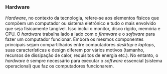 ### Hardware

_Hardware_, no contexto da tecnologia, refere-se aos elementos físicos que compõem um computador ou sistema eletrônico e tudo o mais envolvido que seja fisicamente tangível. Isso inclui o monitor, disco rígido, memória e CPU. O _hardware_ trabalha lado a lado com o _firmware_ e o _software_ para fazer um computador funcionar. Embora os mesmos componentes principais sejam compartilhados entre computadores _desktop_ e _laptops_, suas características e design diferem por vários motivos (tamanho, recursos de dissipação de calor, requisitos de energia etc.). No entanto, o _hardware_ é sempre necessário para executar o _software_ essencial (sistema operacional) que faz os computadores funcionarem.